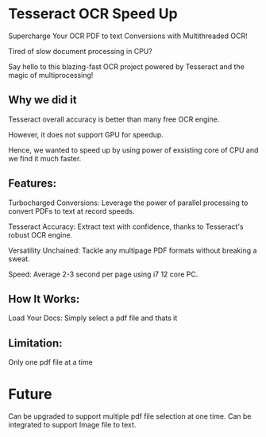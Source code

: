 # Tesseract OCR Speed Up  
Supercharge Your OCR PDF to text Conversions with Multithreaded OCR!

Tired of slow document processing in CPU? 

Say hello to this blazing-fast OCR project powered by Tesseract and the magic of multiprocessing!

## Why we did it
Tesseract overall accuracy is better than many free OCR engine. 

However, it does not support GPU for speedup. 

Hence, we wanted to speed up by using power of exsisting  core of CPU and we find it much faster.

## Features:
Turbocharged Conversions: Leverage the power of parallel processing to convert PDFs to text at record speeds.

Tesseract Accuracy: Extract text with confidence, thanks to Tesseract's robust OCR engine.

Versatility Unchained: Tackle any multipage PDF formats without breaking a sweat.

Speed: Average 2-3 second per page using i7 12 core PC.

## How It Works:
Load Your Docs: Simply select a pdf file and thats it

## Limitation:
Only one pdf file at a time

# Future 
Can be upgraded to support multiple pdf file selection at one time.
Can be integrated to support Image file to text.
